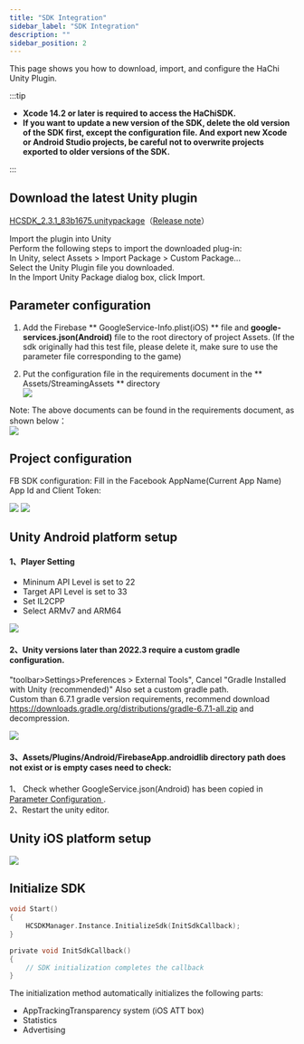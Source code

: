 ```yaml
---
title: "SDK Integration"
sidebar_label: "SDK Integration"
description: ""
sidebar_position: 2
---
```

This page shows you how to download, import, and configure the HaChi Unity Plugin.

:::tip

 - **Xcode 14.2 or later is required to access the HaChiSDK.**       
 - **If you want to update a new version of the SDK, delete the old version of the SDK first, except the configuration file. And export new Xcode or Android Studio projects, be careful not to overwrite projects exported to older versions of the SDK.**   

:::


## Download the latest Unity plugin<br/>
[HCSDK_2.3.1_83b1675.unitypackage](https://touka-artifacts.oss-cn-beijing.aliyuncs.com/TKG%20%E5%8F%91%E8%A1%8C%E6%8A%80%E6%9C%AF/Hachi%20SDK/Unity/2.3.1/HCSDK_2.3.1_83b1675.unitypackage)（[Release note](/versions)）
<a id='click'>    </a>

Import the plugin into Unity<br/>
Perform the following steps to import the downloaded plug-in:<br/>
In Unity, select Assets > Import Package > Custom Package...<br/>
Select the Unity Plugin file you downloaded.<br/>
In the Import Unity Package dialog box, click Import.<br/>

## Parameter configuration
1. Add the Firebase ** GoogleService-Info.plist(iOS) ** file and **google-services.json(Android)** file to the root directory of project Assets. (If the sdk originally had this test file, please delete it, make sure to use the parameter file corresponding to the game) <br/>

2. Put the configuration file in the requirements document in the ** Assets/StreamingAssets ** directory<br/>
![](/img/HCSDK/image14.png)

Note: The above documents can be found in the requirements document, as shown below：<br/>
![](/img/HCSDK/image36.jpeg)

## Project configuration 

FB SDK configuration: Fill in the Facebook AppName(Current App Name) App Id and Client Token: <br/>

![](/img/HCSDK/image15.png)
![](/img/HCSDK/image16.png)  

## Unity Android platform setup
#### 1、Player Setting
- Mininum API Level is set to 22
- Target API Level is set to 33
- Set IL2CPP
- Select ARMv7 and ARM64

![](/img/HCSDK/image04.png)  

#### 2、Unity versions later than 2022.3 require a custom gradle configuration.
"toolbar>Settings>Preferences > External Tools", Cancel "Gradle Installed with Unity (recommended)" Also set a custom gradle path.<br/>
Custom than 6.7.1 gradle version requirements, recommend download  https://downloads.gradle.org/distributions/gradle-6.7.1-all.zip  and decompression.

![](/img/HCSDK/image05.png)  

#### 3、Assets/Plugins/Android/FirebaseApp.androidlib directory path does not exist or is empty cases need to check:
1、 Check whether GoogleService.json(Android) has been copied in [Parameter Configuration ](#click).<br/>
2、Restart the unity editor.

## Unity iOS platform setup

![](/img/HCSDK/image06.png)  

## Initialize SDK
```c
void Start()
{
    HCSDKManager.Instance.InitializeSdk(InitSdkCallback);
}

private void InitSdkCallback()
{
    // SDK initialization completes the callback
}
```
The initialization method automatically initializes the following parts:

* AppTrackingTransparency system (iOS ATT box)
* Statistics
* Advertising
